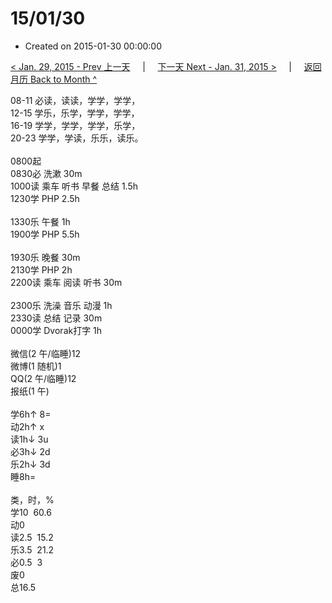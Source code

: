 # 15/01/30

- Created on 2015-01-30 00:00:00

[< Jan. 29, 2015 - Prev 上一天](/_archived/lifelogs/2015/01/d29.md) &nbsp; &nbsp; | &nbsp; &nbsp; [下一天 Next - Jan. 31, 2015 >](/_archived/lifelogs/2015/01/d31.md) &nbsp; &nbsp; |  &nbsp; &nbsp; [返回月历 Back to Month ^](/_archived/lifelogs/2015/01/index.md)
<br/><div>08-11 必读，读读，学学，学学，<br/>12-15 学乐，乐学，学学，学学，<br/>16-19 学学，学学，学学，乐学，<br/>20-23 学学，学读，乐乐，读乐。<br/><br/>0800起<br/>0830必 洗漱 30m<br/>1000读 乘车 听书 早餐 总结 1.5h<br/>1230学 PHP 2.5h<br/><br/>1330乐 午餐 1h<br/>1900学 PHP 5.5h<br/><br/>1930乐 晚餐 30m<br/>2130学 PHP 2h<br/>2200读 乘车 阅读 听书 30m<br/><br/>2300乐 洗澡 音乐 动漫 1h</div><div>2330读 总结 记录 30m<br/>0000学 Dvorak打字 1h<br/><br/>微信(2 午/临睡)12<br/>微博(1 随机)1<br/>QQ(2 午/临睡)12<br/>报纸(1 午)<br/><br/>学6h↑ 8=<br/>动2h↑ x<br/>读1h↓ 3u<br/>必3h↓ 2d<br/>乐2h↓ 3d<br/>睡8h=<br/><br/>类，时，%<br/>学10  60.6<br/>动0<br/>读2.5  15.2<br/>乐3.5  21.2<br/>必0.5  3<br/>废0<br/>总16.5<br/>
